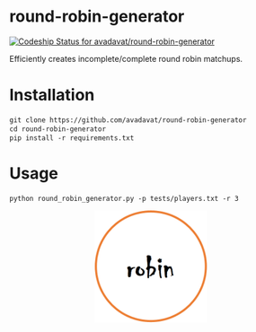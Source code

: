 # round-robin-generator

[![Codeship Status for avadavat/round-robin-generator](https://app.codeship.com/projects/deb1b7b0-6962-0138-9e23-22c0d1c6829f/status?branch=master)](https://app.codeship.com/projects/394216)

Efficiently creates incomplete/complete round robin matchups.

# Installation

```
git clone https://github.com/avadavat/round-robin-generator
cd round-robin-generator
pip install -r requirements.txt
```

# Usage

```
python round_robin_generator.py -p tests/players.txt -r 3
```
<p align="center">
  <img src=branding/Robin_Logo.png? alt="Custom Logo" width="200" />
</p>
